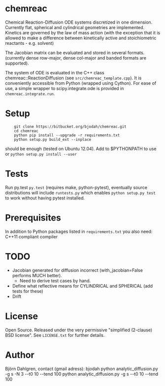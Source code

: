 chemreac
========
Chemical Reaction-Diffusion ODE systems discretized in one
dimension. Currently flat, spherical and cylindrical geometries are
implemented. Kinetics are governed by the law of mass action (with the
exception that it is allowed to make a difference between kinetically
active and stoichiometric reactants - e.g. solvent)

The Jacobian matrix can be evaluated and stored in several
formats. (currently dense row-major, dense col-major and banded
formats are supported).

The system of ODE is evaluated in the C++ class chemreac::ReactionDiffusion
(see `src/chemreac_template.cpp`). It is conveniently accessible from Python
(wrapped using Cython). For ease of use, a simple wrapper to
scipy.integrate.ode is provided in `chemreac.integrate.run`.

Setup
=====
```
    git clone https://bitbucket.org/bjodah/chemreac.git
    cd chemreac
    python pip install --upgrade -r requirements.txt
    python setup.py build_ext --inplace
```

should be enough (tested on Ubuntu 12.04). Add to $PYTHONPATH to use
or ``python setup.py install --user``

Tests
=====
Run py.test
``py.test``
(requires make, python-pytest), eventually source distributions will
include ``runtests.py`` which enables ``python setup.py test`` to work
without having pytest installed.

Prerequisites
=============
In addition to Python packages listed in ``requirements.txt`` you also need:
C++11 compliant compiler

TODO
======
- Jacobian generated for diffusion incorrect (with_jacobian=False performs MUCH better).
    * Need to derive test cases by hand.
- Define what reflective means for CYLINDRICAL and SPHERICAL (add tests for these)
- Drift

License
=======
Open Source. Released under the very permissive "simplified
(2-clause) BSD license". See ``LICENSE.txt`` for further details.

Author
======
Björn Dahlgren, contact (gmail adress): bjodah
python analytic_diffusion.py -g s -N 3 --t0 10 --tend 100
python analytic_diffusion.py -g s --t0 10 --tend 100
